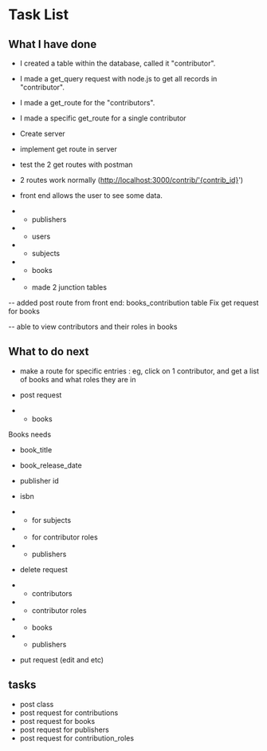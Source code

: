 # Task List

## What I have done

- I created a table within the database, called it "contributor".
- I made a get_query request with node.js to get all records in "contributor".
- I made a get_route for the "contributors".
- I made a specific get_route for a single contributor

- Create server
- implement get route in server
- test the 2 get routes with postman
- 2 routes work normally (<http://localhost:3000/contrib/'{contrib_id}>')

- front end allows the user to see some data.
- - publishers
- - users
- - subjects
- - books
- - made 2 junction tables

-- added post route from front end: books_contribution table
Fix get request for books

-- able to view contributors and their roles in books

## What to do next

- make a route for specific entries : eg, click on 1 contributor, and get a list of books and what roles they are in

- post request
- - books

Books needs
- book_title
- book_release_date
- publisher id
- isbn

- - for subjects
- - for contributor roles
- - publishers

- delete request
- - contributors
- - contributor roles
- - books
- - publishers
- put request (edit and etc)

## tasks

- post class
- post request for contributions
- post request for books
- post request for publishers
- post request for contribution_roles
